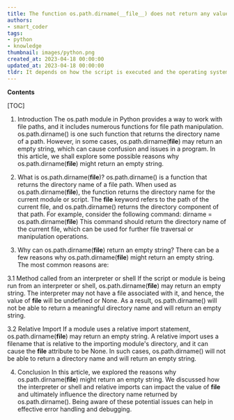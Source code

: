 ```yaml
---
title: The function os.path.dirname(__file__) does not return any value
authors:
- smart_coder
tags:
- python
- knowledge
thumbnail: images/python.png
created_at: 2023-04-18 00:00:00
updated_at: 2023-04-18 00:00:00
tldr: It depends on how the script is executed and the operating system used.
---
```


**Contents**

[TOC]

1. Introduction
The os.path module in Python provides a way to work with file paths, and it includes numerous functions for file path manipulation. os.path.dirname() is one such function that returns the directory name of a path. However, in some cases, os.path.dirname(__file__) may return an empty string, which can cause confusion and issues in a program. In this article, we shall explore some possible reasons why os.path.dirname(__file__) might return an empty string.

2. What is os.path.dirname(__file__)?
os.path.dirname() is a function that returns the directory name of a file path. When used as os.path.dirname(__file__), the function returns the directory name for the current module or script. The __file__ keyword refers to the path of the current file, and os.path.dirname() returns the directory component of that path. For example, consider the following command:
dirname = os.path.dirname(__file__)
This command should return the directory name of the current file, which can be used for further file traversal or manipulation operations.

3. Why can os.path.dirname(__file__) return an empty string?
There can be a few reasons why os.path.dirname(__file__) might return an empty string. The most common reasons are:

3.1 Method called from an interpreter or shell
If the script or module is being run from an interpreter or shell, os.path.dirname(__file__) may return an empty string. The interpreter may not have a file associated with it, and hence, the value of __file__ will be undefined or None. As a result, os.path.dirname() will not be able to return a meaningful directory name and will return an empty string.

3.2 Relative Import
If a module uses a relative import statement, os.path.dirname(__file__) may return an empty string. A relative import uses a filename that is relative to the importing module's directory, and it can cause the __file__ attribute to be None. In such cases, os.path.dirname() will not be able to return a directory name and will return an empty string.


4. Conclusion
In this article, we explored the reasons why os.path.dirname(__file__) might return an empty string. We discussed how the interpreter or shell and relative imports can impact the value of __file__ and ultimately influence the directory name returned by os.path.dirname(). Being aware of these potential issues can help in effective error handling and debugging.
